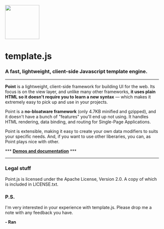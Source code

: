 <img src="https://ranaroussi.github.io/pointjs/logo.png" width="112">

# template.js
### A fast, lightweight, client-side Javascript template engine.

---

**Point** is a lightweight, client-side framework for building UI for the web.
Its focus is on the view layer, and unlike many other frameworks,
**it uses plain HTML so it doesn't require you to learn a new syntax** —
which makes it extremely easy to pick up and use in your projects.

Point is a **no-bloatware framework** (only 4.7KB minified and gzipped),
and it doesn't have a bunch of "features" you'll end up not using.
It handles HTML rendering, data binding, and routing for Single-Page Applications.

Point is extensible, making it easy to create your own data modifiers
to suits your specific needs. And, if you want to use other liberaries,
you can, as Point plays nice with other.

\*\*\* <strong><a href="https://ranaroussi.github.io/pointjs">Demos and documentation</a></strong> \*\*\*


---

### Legal stuff
Point.js is licensed under the Apache License, Version 2.0. A copy of which is included in LICENSE.txt.

### P.S.

I'm very interested in your experience with template.js. Please drop me a note with any feedback you have.

**- Ran**
